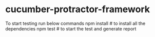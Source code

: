 # cucumber-protractor-framework
To start testing run below commands
 npm install  # to install all the dependencies
 npm test # to start the test and generate report
